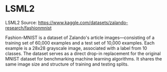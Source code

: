 # LSML2
LSML2
Source: https://www.kaggle.com/datasets/zalando-research/fashionmnist

Fashion-MNIST is a dataset of Zalando's article images—consisting of a training set of 60,000 examples and a test set of 10,000 examples. Each example is a 28x28 grayscale image, associated with a label from 10 classes. The dataset serves as a direct drop-in replacement for the original MNIST dataset for benchmarking machine learning algorithms. It shares the same image size and structure of training and testing splits.

